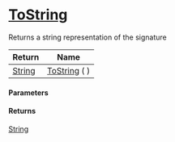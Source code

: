 # [ToString](./Signature--ToString.md)

Returns a string representation of the signature

| Return | Name | 
| --- | --- | 
| [String](https://docs.microsoft.com/en-us/dotnet/api/System.String) | [ToString](./Signature--ToString.md) (  ) | 


#### Parameters

#### Returns
[String](https://docs.microsoft.com/en-us/dotnet/api/System.String)<br>
